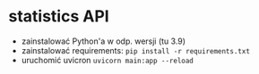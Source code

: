 # statistics API

- zainstalować Python'a w odp. wersji (tu 3.9)
- zainstalować requirements: ```pip install -r requirements.txt```
- uruchomić uvicron ```uvicorn main:app --reload```
